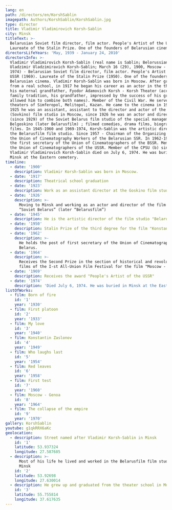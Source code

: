 ```yaml
---
lang: en
path: /directors/en/KorshSablin
imagepath: Authors/KorshSablin/KorshSablin.jpg
type: director
title: Vladimir Vladimirovich Korsh-Sablin
city: Minsk
titleText: >-
  Belarusian Soviet film director, film actor. People's Artist of the USSR.
  Laureate of the Stalin Prize. One of the founders of Belarusian cinema.
directorsLifeYears: 'May, 1939 - January 24, 2010'
directorsInfo: >-
  Vladimir Vladimirovich Korsh-Sablin (real name is Sablin; Belorussian.
  Uladzіmir Uladzіmіravіch Korsh-Sablin; March 16 (29), 1900, Moscow - July 6,
  1974) - Belarusian Soviet film director, film actor. People's Artist of the
  USSR (1969). Laureate of the Stalin Prize (1950). One of the founders of
  Belarusian cinema. Vladimir Korsh-Sablin was born in Moscow. After graduating
  from a real school, in 1917 he began his career as an actor in the theater of
  his maternal grandfather, Fyodor Adamovich Korsh - Korsh Theater (according to
  family tradition, his grandfather, impressed by the success of his grandson,
  allowed him to combine both names). Member of the Civil War. He served in the
  theaters of Simferopol, Melitopol, Kazan. He came to the cinema in 1923. Since
  1925 he was an assistant, assistant to the director and actor of the Goskino
  (Sovkino) film studio in Moscow, since 1926 he was an actor and director
  (since 1929) of the Soviet Belarus film studio of the special management
  Belgoskino (later Belarusfilm) ; filmed comedies, drama films, biographical
  films. In 1945-1960 and 1969-1974, Korsh-Sablin was the artistic director of
  the Belarusfilm film studio. Since 1957 - Chairman of the Organizing Bureau of
  the Union of Cinematography Workers of the Belarusian SSR. In 1962-1974 he was
  the first secretary of the Union of Cinematographers of the BSSR. Member of
  the Union of Cinematographers of the USSR. Member of the CPSU (b) since 1948.
  Vladimir Vladimirovich Korsh-Sablin died on July 6, 1974. He was buried in
  Minsk at the Eastern cemetery.
timeline:
  - date: '1900'
    description: Vladimir Korsh-Sablin was born in Moscow.
  - date: '1917'
    description: Theatrical school graduation
  - date: '1923'
    description: Work as an assistant director at the Goskino film studio in Moscow
  - date: '1926'
    description: >-
      Moving to Minsk and working as an actor and director of the film studio
      “Soviet Belarus” (later “Belarusfilm”)
  - date: '1945'
    description: He is the artistic director of the film studio "Belarusfilm"
  - date: '1950'
    description: Stalin Prize of the third degree for the film "Konstantin Zaslonov"
  - date: '1962'
    description: >-
      He holds the post of first secretary of the Union of Cinematographers of
      Belarus.
  - date: '1964'
    description: >-
      Receives the Second Prize in the section of historical and revolutionary
      films of the I-st All-Union Film Festival for the film "Moscow - Genoa"
  - date: '1969'
    description: Receives the award "People's Artist of the USSR"
  - date: '1974'
    description: 'Died July 6, 1974. He was buried in Minsk at the Eastern cemetery.'
listOfWorks:
  - film: Born of fire
    id: '1'
    year: '1930'
  - film: First platoon
    id: '2'
    year: '1933'
  - film: My love
    id: '3'
    year: '1940'
  - film: Konstantin Zaslonov
    id: '4'
    year: '1949'
  - film: Who laughs last
    id: '5'
    year: '1954'
  - film: Red leaves
    id: '6'
    year: '1958'
  - film: First test
    id: '7'
    year: '1960'
  - film: Moscow - Genoa
    id: '8'
    year: '1964'
  - film: The collapse of the empire
    id: '9'
    year: '1970'
gallery: KorshSablin
youtube: g1qkRRX6aKc
geolocation:
  - description: Street named after Vladimir Korsh-Sablin in Minsk
    id: '1'
    latitude: 53.937324
    longitude: 27.587685
  - description: >-
      Most of his life he lived and worked in the Belarusfilm film studio in
      Minsk
    id: '2'
    latitude: 53.92698
    longitude: 27.630014
  - description: He grew up and graduated from the theater school in Moscow
    id: '3'
    latitude: 55.755814
    longitude: 37.617635
---
```


